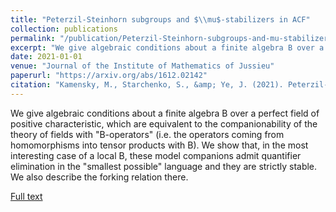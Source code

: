 ```yaml
---
title: "Peterzil-Steinhorn subgroups and $\\mu$-stabilizers in ACF"
collection: publications
permalink: "/publication/Peterzil-Steinhorn-subgroups-and-mu-stabilizers-in-ACF"
excerpt: "We give algebraic conditions about a finite algebra B over a perfect field of positive characteristic, which are equivalent to the companionability of the theory of fields with \"B-operators\" (i.e. the operators coming from homomorphisms into tensor products with B). We show that, in the most interesting case of a local B, these model companions admit quantifier elimination in the \"smallest possible\" language and they are strictly stable. We also describe the forking relation there."
date: 2021-01-01
venue: "Journal of the Institute of Mathematics of Jussieu"
paperurl: "https://arxiv.org/abs/1612.02142"
citation: "Kamensky, M., Starchenko, S., &amp; Ye, J. (2021). Peterzil-Steinhorn subgroups and $\\mu$-stabilizers in ACF. <i>Journal of the Institute of Mathematics of Jussieu</i>, 1–20. https://doi.org/10.1017/S147474802100030X"
---
```

We give algebraic conditions about a finite algebra B over a perfect field of positive characteristic, which are equivalent to the companionability of the theory of fields with &quot;B-operators&quot; (i.e. the operators coming from homomorphisms into tensor products with B). We show that, in the most interesting case of a local B, these model companions admit quantifier elimination in the &quot;smallest possible&quot; language and they are strictly stable. We also describe the forking relation there.

[Full text](https://arxiv.org/abs/1612.02142)


